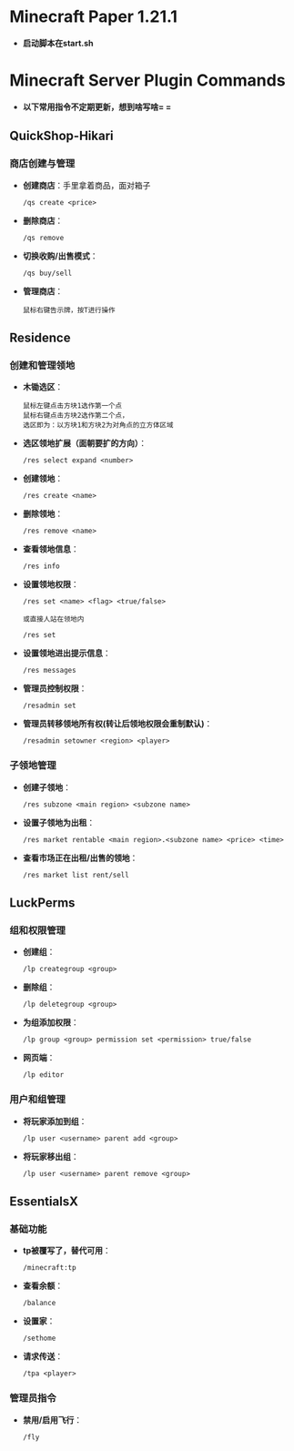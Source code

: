 # Minecraft Paper 1.21.1
- **启动脚本在start.sh**
# Minecraft Server Plugin Commands
- **以下常用指令不定期更新，想到啥写啥= =**
## QuickShop-Hikari 
### 商店创建与管理
- **创建商店**：手里拿着商品，面对箱子
  ```plaintext
  /qs create <price>
- **删除商店**：
  ```plaintext
  /qs remove
- **切换收购/出售模式**：
  ```plaintext
  /qs buy/sell
- **管理商店**：
  ```plaintext
  鼠标右键告示牌，按T进行操作
## Residence 
### 创建和管理领地
- **木锄选区**：
  ```plaintext
  鼠标左键点击方块1选作第一个点
  鼠标右键点击方块2选作第二个点，
  选区即为：以方块1和方块2为对角点的立方体区域
- **选区领地扩展（面朝要扩的方向）**：
  ```plaintext
  /res select expand <number>
- **创建领地**：
  ```plaintext
  /res create <name>
- **删除领地**：
  ```plaintext
  /res remove <name>
- **查看领地信息**：
  ```plaintext
  /res info
- **设置领地权限**：
  ```plaintext
  /res set <name> <flag> <true/false>

  或直接人站在领地内

  /res set
- **设置领地进出提示信息**：
  ```plaintext
  /res messages
- **管理员控制权限**：
  ```plaintext
  /resadmin set
- **管理员转移领地所有权(转让后领地权限会重制默认)**：
  ```plaintext
  /resadmin setowner <region> <player>
  
### 子领地管理
- **创建子领地**：
  ```plaintext
  /res subzone <main region> <subzone name>
- **设置子领地为出租**：
  ```plaintext
  /res market rentable <main region>.<subzone name> <price> <time>
- **查看市场正在出租/出售的领地**：
  ```plaintext
  /res market list rent/sell
## LuckPerms
### 组和权限管理
- **创建组**：
  ```plaintext
  /lp creategroup <group>
- **删除组**：
  ```plaintext
  /lp deletegroup <group>
- **为组添加权限**：
  ```plaintext
  /lp group <group> permission set <permission> true/false
- **网页端**：
  ```plaintext
  /lp editor
### 用户和组管理
- **将玩家添加到组**：
  ```plaintext
  /lp user <username> parent add <group>
- **将玩家移出组**：
  ```plaintext
  /lp user <username> parent remove <group>
## EssentialsX 
### 基础功能
- **tp被覆写了，替代可用**：
  ```plaintext
  /minecraft:tp
- **查看余额**：
  ```plaintext
  /balance
- **设置家**：
  ```plaintext
  /sethome
- **请求传送**：
  ```plaintext
  /tpa <player>
### 管理员指令
- **禁用/启用飞行**：
  ```plaintext
  /fly
